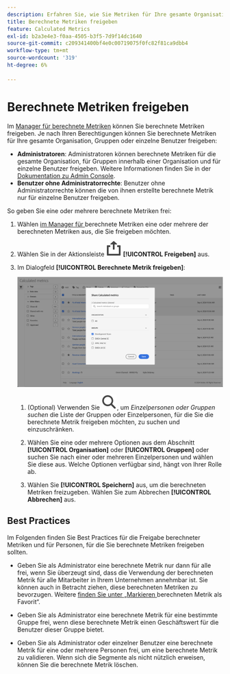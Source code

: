 ```yaml
---
description: Erfahren Sie, wie Sie Metriken für Ihre gesamte Organisation, Gruppen oder einzelne Benutzer freigeben können.
title: Berechnete Metriken freigeben
feature: Calculated Metrics
exl-id: b2a3e4e3-f0aa-4505-b3f5-7d9f14dc1640
source-git-commit: c209341400bf4e0c00719075f0fc82f81ca9dbb4
workflow-type: tm+mt
source-wordcount: '319'
ht-degree: 6%

---
```


# Berechnete Metriken freigeben

Im [Manager für berechnete Metriken](cm-manager.md) können Sie berechnete Metriken freigeben. Je nach Ihren Berechtigungen können Sie berechnete Metriken für Ihre gesamte Organisation, Gruppen oder einzelne Benutzer freigeben:

* **Administratoren**: Administratoren können berechnete Metriken für die gesamte Organisation, für Gruppen innerhalb einer Organisation und für einzelne Benutzer freigeben. Weitere Informationen finden Sie in der [Dokumentation zu Admin Console](https://helpx.adobe.com/de/enterprise/using/manage-products.html).
* **Benutzer ohne Administratorrechte**: Benutzer ohne Administratorrechte können die von ihnen erstellte berechnete Metrik nur für einzelne Benutzer freigeben.

So geben Sie eine oder mehrere berechnete Metriken frei:

1. Wählen [ im Manager für ](cm-manager.md) berechnete Metriken eine oder mehrere der berechneten Metriken aus, die Sie freigeben möchten.
1. Wählen Sie in der Aktionsleiste ![Freigeben](/help/assets/icons/ShareAlt.svg) **[!UICONTROL Freigeben]** aus.
1. Im Dialogfeld **[!UICONTROL Berechnete Metrik freigeben]**:

   ![Dialogfeld „Berechnete Metriken freigeben“](assets/share-calculated-metrics-dialog.png)

   1. (Optional) Verwenden Sie ![Suche](/help/assets/icons/Search.svg), um *Einzelpersonen oder Gruppen suchen* die Liste der Gruppen oder Einzelpersonen, für die Sie die berechnete Metrik freigeben möchten, zu suchen und einzuschränken.

   1. Wählen Sie eine oder mehrere Optionen aus dem Abschnitt **[!UICONTROL Organisation]** oder **[!UICONTROL Gruppen]** oder suchen Sie nach einer oder mehreren Einzelpersonen und wählen Sie diese aus. Welche Optionen verfügbar sind, hängt von Ihrer Rolle ab.

   1. Wählen Sie **[!UICONTROL Speichern]** aus, um die berechneten Metriken freizugeben. Wählen Sie zum Abbrechen **[!UICONTROL Abbrechen]** aus.

## Best Practices

Im Folgenden finden Sie Best Practices für die Freigabe berechneter Metriken und für Personen, für die Sie berechnete Metriken freigeben sollten.

* Geben Sie als Administrator eine berechnete Metrik nur dann für alle frei, wenn Sie überzeugt sind, dass die Verwendung der berechneten Metrik für alle Mitarbeiter in Ihrem Unternehmen annehmbar ist. Sie können auch in Betracht ziehen, diese berechneten Metriken zu bevorzugen. Weitere [ finden Sie unter „Markieren ](cm-favorite.md) berechneten Metrik als Favorit“.

* Geben Sie als Administrator eine berechnete Metrik für eine bestimmte Gruppe frei, wenn diese berechnete Metrik einen Geschäftswert für die Benutzer dieser Gruppe bietet.

* Geben Sie als Administrator oder einzelner Benutzer eine berechnete Metrik für eine oder mehrere Personen frei, um eine berechnete Metrik zu validieren. Wenn sich die Segmente als nicht nützlich erweisen, können Sie die berechnete Metrik löschen.


<!--

Depending on your permissions, you can share metrics with your whole organization, groups, or individual users.

|  Role | Permissions |
|---|---|
|  Administrator  | Can share metrics with All, with Groups, and with Users. Groups are set up as permission groups in the Admin console.  |
|  Non-Administrator  | Can share metrics only with individual users.  |

To share a calculated metric:

1. In the Calculated metrics manager, mark the checkbox next to the metric you want to share.

   ![Calculated metrics manager showing the available icons across the top of the window including Hide Filters, Tag, Share, Delete, and Copy.](assets/cm_task_bar.png)

1. Select the **[!UICONTROL Share]** icon. ![](https://spectrum.adobe.com/static/icons/workflow_18/Smock_Share_18_N.svg)

   The Share Calculated metric dialog box displays.

   ![Share Calculated metric window with All selected for the Organization.](assets/cm_share.png)

1. Select **[!UICONTROL Share]**.

1. Choose who you want to share with:

   * **[!UICONTROL All]** (Administrators only): Shares with all users in the organization.

     Consider sharing with all only if it's of use to the entire company and everyone is comfortable using it. In this case, you should also consider making it an [approved metric](/help/components/calc-metrics/cm-workflow/cm-approving.md).
   
   * **[!UICONTROL Groups]** (Administrators only): Select any groups you want to share with.

     Consider sharing with a group if the metric provides good business value for that team.
   
   * **[!UICONTROL Individual users]**: Search for and select the individual users you want to share with.

      This is the only share option available to all users. Administrators might want to use this option to vet and validate a metric prior to making it available to a group or to everyone. If the metric isn't useful, it can be discarded. Administrators should not officially approve this type of metric.

1. Select **[!UICONTROL Share]**.

   The Shared icon appears next to the metric: ![](https://spectrum.adobe.com/static/icons/workflow_18/Smock_Share_18_N.svg).

1. You can filter on metrics shared with you by going to **[!UICONTROL Filters]** > **[!UICONTROL Other Filters]** > **[!UICONTROL Shared with Me]**.

1. (Optional) To filter the list of calculated metrics in the Calculated metrics manager to show only metrics that are shared with you, select the **Filter** icon, expand **[!UICONTROL Other filters]**, then select **[!UICONTROL Shared with me]**.

-->